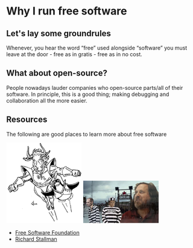 # Why I run free software

## Let's lay some groundrules

Whenever, you hear the word &ldquo;free&rdquo; used alongside &ldquo;software&rdquo; you must leave at the door - free as in gratis - free as in no cost.

## What about open-source?

People nowadays lauder companies who open-source parts/all of their software. In principle, this is a good thing; making debugging and collaboration all the more easier.

## Resources

The following are good places to learn more about free software


<img src=".pix/gnu_tux.webp" style="width: 200px; height: auto;">
<img src=".pix/gnulag.webp" style="width: 200px; height: auto;">

- [Free Software Foundation](https://www.fsf.org/)
- [Richard Stallman](https://stallman.org/)
